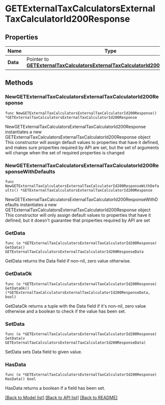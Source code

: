 # GETExternalTaxCalculatorsExternalTaxCalculatorId200Response

## Properties

Name | Type | Description | Notes
------------ | ------------- | ------------- | -------------
**Data** | Pointer to [**GETExternalTaxCalculatorsExternalTaxCalculatorId200ResponseData**](GETExternalTaxCalculatorsExternalTaxCalculatorId200ResponseData.md) |  | [optional] 

## Methods

### NewGETExternalTaxCalculatorsExternalTaxCalculatorId200Response

`func NewGETExternalTaxCalculatorsExternalTaxCalculatorId200Response() *GETExternalTaxCalculatorsExternalTaxCalculatorId200Response`

NewGETExternalTaxCalculatorsExternalTaxCalculatorId200Response instantiates a new GETExternalTaxCalculatorsExternalTaxCalculatorId200Response object
This constructor will assign default values to properties that have it defined,
and makes sure properties required by API are set, but the set of arguments
will change when the set of required properties is changed

### NewGETExternalTaxCalculatorsExternalTaxCalculatorId200ResponseWithDefaults

`func NewGETExternalTaxCalculatorsExternalTaxCalculatorId200ResponseWithDefaults() *GETExternalTaxCalculatorsExternalTaxCalculatorId200Response`

NewGETExternalTaxCalculatorsExternalTaxCalculatorId200ResponseWithDefaults instantiates a new GETExternalTaxCalculatorsExternalTaxCalculatorId200Response object
This constructor will only assign default values to properties that have it defined,
but it doesn't guarantee that properties required by API are set

### GetData

`func (o *GETExternalTaxCalculatorsExternalTaxCalculatorId200Response) GetData() GETExternalTaxCalculatorsExternalTaxCalculatorId200ResponseData`

GetData returns the Data field if non-nil, zero value otherwise.

### GetDataOk

`func (o *GETExternalTaxCalculatorsExternalTaxCalculatorId200Response) GetDataOk() (*GETExternalTaxCalculatorsExternalTaxCalculatorId200ResponseData, bool)`

GetDataOk returns a tuple with the Data field if it's non-nil, zero value otherwise
and a boolean to check if the value has been set.

### SetData

`func (o *GETExternalTaxCalculatorsExternalTaxCalculatorId200Response) SetData(v GETExternalTaxCalculatorsExternalTaxCalculatorId200ResponseData)`

SetData sets Data field to given value.

### HasData

`func (o *GETExternalTaxCalculatorsExternalTaxCalculatorId200Response) HasData() bool`

HasData returns a boolean if a field has been set.


[[Back to Model list]](../README.md#documentation-for-models) [[Back to API list]](../README.md#documentation-for-api-endpoints) [[Back to README]](../README.md)


